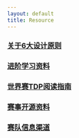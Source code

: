 ```yaml
---
layout: default 
title: Resource
---
```

### [关于6大设计原则](关于6大设计原则.md)
### [进阶学习资料](进阶学习资料.md)
### [世界赛TDP阅读指南](世界赛TDP阅读指南.md)
### [赛事开源资料](赛事开源资料.md)
### [赛队信息渠道](赛队信息渠道.md)
